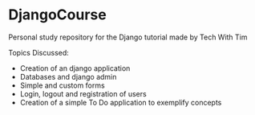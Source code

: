 # DjangoCourse
Personal study repository for the Django tutorial made by Tech With Tim

Topics Discussed:
- Creation of an django application
- Databases and django admin
- Simple and custom forms
- Login, logout and registration of users
- Creation of a simple To Do application to exemplify concepts
